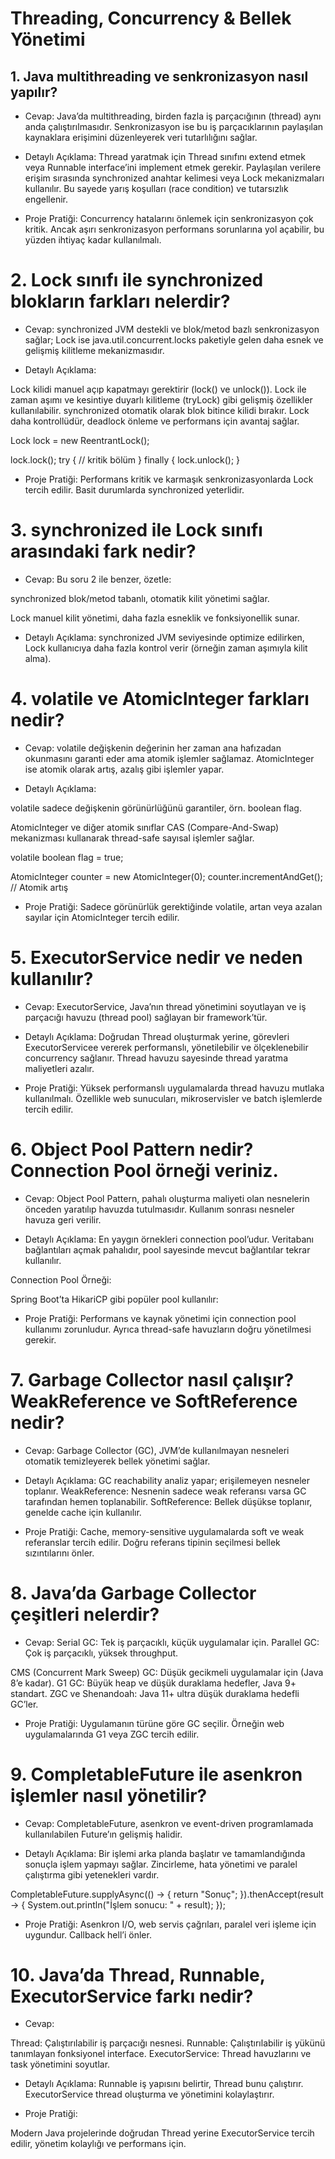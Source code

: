 # Threading, Concurrency & Bellek Yönetimi

## 1. Java multithreading ve senkronizasyon nasıl yapılır?
- Cevap:
Java’da multithreading, birden fazla iş parçacığının (thread) aynı anda çalıştırılmasıdır. Senkronizasyon ise bu iş parçacıklarının paylaşılan kaynaklara erişimini düzenleyerek veri tutarlılığını sağlar.

- Detaylı Açıklama:
Thread yaratmak için Thread sınıfını extend etmek veya Runnable interface’ini implement etmek gerekir. Paylaşılan verilere erişim sırasında synchronized anahtar kelimesi veya Lock mekanizmaları kullanılır. Bu sayede yarış koşulları (race condition) ve tutarsızlık engellenir.

<!-- class Counter {
    private int count = 0;

    public synchronized void increment() {
        count++;
    }

    public int getCount() {
        return count;
    }
}

public class Main {
    public static void main(String[] args) throws InterruptedException {
        Counter counter = new Counter();
        Thread t1 = new Thread(() -> {
            for (int i = 0; i < 1000; i++) counter.increment();
        });
        Thread t2 = new Thread(() -> {
            for (int i = 0; i < 1000; i++) counter.increment();
        });
        t1.start();
        t2.start();
        t1.join();
        t2.join();
        System.out.println("Count: " + counter.getCount()); // Beklenen 2000
    }
} -->
- Proje Pratiği:
Concurrency hatalarını önlemek için senkronizasyon çok kritik. Ancak aşırı senkronizasyon performans sorunlarına yol açabilir, bu yüzden ihtiyaç kadar kullanılmalı.

# 2. Lock sınıfı ile synchronized blokların farkları nelerdir?
- Cevap:
synchronized JVM destekli ve blok/metod bazlı senkronizasyon sağlar; Lock ise java.util.concurrent.locks paketiyle gelen daha esnek ve gelişmiş kilitleme mekanizmasıdır.

- Detaylı Açıklama:

Lock kilidi manuel açıp kapatmayı gerektirir (lock() ve unlock()).
Lock ile zaman aşımı ve kesintiye duyarlı kilitleme (tryLock) gibi gelişmiş özellikler kullanılabilir.
synchronized otomatik olarak blok bitince kilidi bırakır.
Lock daha kontrollüdür, deadlock önleme ve performans için avantaj sağlar.

Lock lock = new ReentrantLock();

lock.lock();
try {
    // kritik bölüm
} finally {
    lock.unlock();
}
- Proje Pratiği:
Performans kritik ve karmaşık senkronizasyonlarda Lock tercih edilir. Basit durumlarda synchronized yeterlidir.

# 3. synchronized ile Lock sınıfı arasındaki fark nedir?
- Cevap:
Bu soru 2 ile benzer, özetle:

synchronized blok/metod tabanlı, otomatik kilit yönetimi sağlar.

Lock manuel kilit yönetimi, daha fazla esneklik ve fonksiyonellik sunar.

- Detaylı Açıklama:
synchronized JVM seviyesinde optimize edilirken, Lock kullanıcıya daha fazla kontrol verir (örneğin zaman aşımıyla kilit alma).

# 4. volatile ve AtomicInteger farkları nedir?
- Cevap:
volatile değişkenin değerinin her zaman ana hafızadan okunmasını garanti eder ama atomik işlemler sağlamaz. AtomicInteger ise atomik olarak artış, azalış gibi işlemler yapar.

- Detaylı Açıklama:

volatile sadece değişkenin görünürlüğünü garantiler, örn. boolean flag.

AtomicInteger ve diğer atomik sınıflar CAS (Compare-And-Swap) mekanizması kullanarak thread-safe sayısal işlemler sağlar.

volatile boolean flag = true;

AtomicInteger counter = new AtomicInteger(0);
counter.incrementAndGet();  // Atomik artış
- Proje Pratiği:
Sadece görünürlük gerektiğinde volatile, artan veya azalan sayılar için AtomicInteger tercih edilir.

# 5. ExecutorService nedir ve neden kullanılır?
- Cevap:
ExecutorService, Java’nın thread yönetimini soyutlayan ve iş parçacığı havuzu (thread pool) sağlayan bir framework’tür.

- Detaylı Açıklama:
Doğrudan Thread oluşturmak yerine, görevleri ExecutorServicee vererek performanslı, yönetilebilir ve ölçeklenebilir concurrency sağlanır. Thread havuzu sayesinde thread yaratma maliyetleri azalır.

<!-- ExecutorService executor = Executors.newFixedThreadPool(5);
executor.submit(() -> System.out.println("Task çalışıyor"));
executor.shutdown(); -->
- Proje Pratiği:
Yüksek performanslı uygulamalarda thread havuzu mutlaka kullanılmalı. Özellikle web sunucuları, mikroservisler ve batch işlemlerde tercih edilir.

# 6. Object Pool Pattern nedir? Connection Pool örneği veriniz.
- Cevap:
Object Pool Pattern, pahalı oluşturma maliyeti olan nesnelerin önceden yaratılıp havuzda tutulmasıdır. Kullanım sonrası nesneler havuza geri verilir.

- Detaylı Açıklama:
En yaygın örnekleri connection pool’udur. Veritabanı bağlantıları açmak pahalıdır, pool sayesinde mevcut bağlantılar tekrar kullanılır.

Connection Pool Örneği:

Spring Boot’ta HikariCP gibi popüler pool kullanılır:

<!-- spring.datasource.hikari.maximum-pool-size=10
spring.datasource.url=jdbc:mysql://localhost:3306/mydb
spring.datasource.username=user
spring.datasource.password=pass -->

- Proje Pratiği:
Performans ve kaynak yönetimi için connection pool kullanımı zorunludur. Ayrıca thread-safe havuzların doğru yönetilmesi gerekir.

# 7. Garbage Collector nasıl çalışır? WeakReference ve SoftReference nedir?
- Cevap:
Garbage Collector (GC), JVM’de kullanılmayan nesneleri otomatik temizleyerek bellek yönetimi sağlar.

- Detaylı Açıklama:
GC reachability analiz yapar; erişilemeyen nesneler toplanır.
WeakReference: Nesnenin sadece weak referansı varsa GC tarafından hemen toplanabilir.
SoftReference: Bellek düşükse toplanır, genelde cache için kullanılır.


<!-- WeakReference<MyObject> weakRef = new WeakReference<>(new MyObject());
SoftReference<MyObject> softRef = new SoftReference<>(new MyObject()); -->

- Proje Pratiği:
Cache, memory-sensitive uygulamalarda soft ve weak referanslar tercih edilir. Doğru referans tipinin seçilmesi bellek sızıntılarını önler.

# 8. Java’da Garbage Collector çeşitleri nelerdir?

- Cevap:
Serial GC: Tek iş parçacıklı, küçük uygulamalar için.
Parallel GC: Çok iş parçacıklı, yüksek throughput.

CMS (Concurrent Mark Sweep) GC: Düşük gecikmeli uygulamalar için (Java 8’e kadar).
G1 GC: Büyük heap ve düşük duraklama hedefler, Java 9+ standart.
ZGC ve Shenandoah: Java 11+ ultra düşük duraklama hedefli GC’ler.

- Proje Pratiği:
Uygulamanın türüne göre GC seçilir. Örneğin web uygulamalarında G1 veya ZGC tercih edilir.

# 9. CompletableFuture ile asenkron işlemler nasıl yönetilir?
- Cevap:
CompletableFuture, asenkron ve event-driven programlamada kullanılabilen Future’ın gelişmiş halidir.

- Detaylı Açıklama:
Bir işlemi arka planda başlatır ve tamamlandığında sonuçla işlem yapmayı sağlar. Zincirleme, hata yönetimi ve paralel çalıştırma gibi yetenekleri vardır.

CompletableFuture.supplyAsync(() -> {
    return "Sonuç";
}).thenAccept(result -> {
    System.out.println("İşlem sonucu: " + result);
});
- Proje Pratiği:
Asenkron I/O, web servis çağrıları, paralel veri işleme için uygundur. Callback hell’i önler.

# 10. Java’da Thread, Runnable, ExecutorService farkı nedir?
- Cevap:

Thread: Çalıştırılabilir iş parçacığı nesnesi.
Runnable: Çalıştırılabilir iş yükünü tanımlayan fonksiyonel interface.
ExecutorService: Thread havuzlarını ve task yönetimini soyutlar.
- Detaylı Açıklama:
Runnable iş yapısını belirtir, Thread bunu çalıştırır. ExecutorService thread oluşturma ve yönetimini kolaylaştırır.

<!-- Runnable task = () -> System.out.println("Çalışıyor");
Thread thread = new Thread(task);
thread.start();

// ExecutorService ile
ExecutorService executor = Executors.newFixedThreadPool(2);
executor.submit(task);
executor.shutdown(); -->

- Proje Pratiği:

Modern Java projelerinde doğrudan Thread yerine ExecutorService tercih edilir, yönetim kolaylığı ve performans için.

